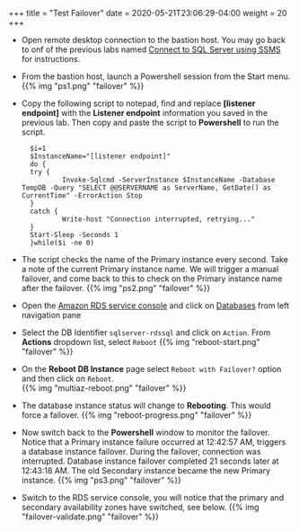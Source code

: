 +++
title = "Test Failover"
date = 2020-05-21T23:06:29-04:00
weight = 20
+++

* Open remote desktop connection to the bastion host. You may go back to onf of the previous labs named [Connect to SQL Server using SSMS](../lab1/3_clientconnection.html) for instructions.

* From the bastion host, launch a Powershell session from the Start menu. 
{{% img "ps1.png" "failover" %}}

* Copy the following script to notepad, find and replace **[listener endpoint]** with the **Listener endpoint** information you saved in the previous lab. Then copy and paste the script to **Powershell** to run the script.

      
        $i=1
        $InstanceName="[listener endpoint]"
        do {
        try {
                Invoke-Sqlcmd -ServerInstance $InstanceName -Database TempDB -Query "SELECT @@SERVERNAME as ServerName, GetDate() as CurrentTime" -ErrorAction Stop
        }
        catch {
                Write-host "Connection interrupted, retrying..."
        }
        Start-Sleep -Seconds 1
        }while($i -ne 0)

* The script checks the name of the Primary instance every second. Take a note of the current Primary instance name. We will trigger a manual failover, and come back to this to check on the Primary instance name after the failover.
{{% img "ps2.png" "failover" %}}

* Open the [Amazon RDS  service console](https://console.aws.amazon.com/rds/home) and click on  [Databases](https://console.aws.amazon.com/rds/home#databases:) from left navigation pane

* Select the DB Identifier `sqlserver-rdssql` and click on `Action`. From **Actions** dropdown list, select `Reboot`
{{% img "reboot-start.png" "failover" %}}

* On the **Reboot DB Instance** page select `Reboot with Failover?` option and then click on `Reboot`.  
{{% img "multiaz-reboot.png" "failover" %}}

* The database instance status will change to **Rebooting**. This would force a failover.
{{% img "reboot-progress.png" "failover" %}}

* Now switch back to the **Powershell** window to monitor the failover. Notice that a Primary instance failure occurred at 12:42:57 AM, triggers a database instance failover. During the failover, connection was interrupted. Database instance failover completed 21 seconds later at 12:43:18 AM. The old Secondary instance became the new Primary instance.
{{% img "ps3.png" "failover" %}}

* Switch to the RDS  service console, you will notice that the primary and secondary availability zones have switched, see below.
{{% img "failover-validate.png" "failover" %}}


